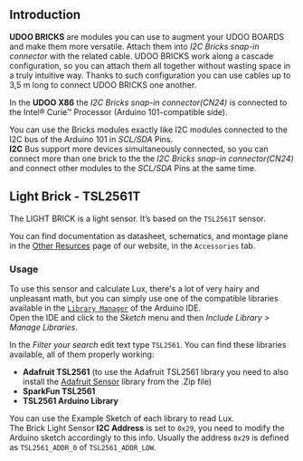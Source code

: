 ## Introduction

**UDOO BRICKS** are modules you can use to augment your UDOO BOARDS and make them more versatile. Attach them into *I2C Bricks snap-in connector* with the related cable. UDOO BRICKS work along a cascade configuration, so you can attach them all together without wasting space in a truly intuitive way. Thanks to such configuration you can use cables up to 3,5 m long to connect UDOO BRICKS one another.

In the **UDOO X86** the *I2C Bricks snap-in connector(CN24)* is connected to the Intel&reg; Curie&trade; Processor (Arduino 101-compatible side).

You can use the Bricks modules exactly like I2C modules connected to the I2C bus of the Arduino 101 in *SCL/SDA* Pins.  
**I2C** Bus support more devices simultaneously connected, so you can connect more than one brick to the the *I2C Bricks snap-in connector(CN24)* and connect other modules to the *SCL/SDA* Pins at the same time.

## Light Brick - TSL2561T

The LIGHT BRICK is a light sensor. It’s based on the `TSL2561T` sensor.

You can find documentation as datasheet, schematics, and montage plane in the [Other Resurces](http://www.udoo.org/other-resources/) page of our website, in the `Accessories` tab.

### Usage

To use this sensor and calculate Lux, there's a lot of very hairy and unpleasant math, but you can simply use one of the compatible libraries available in the [`Library Manager`](https://www.arduino.cc/en/guide/libraries) of the Arduino IDE.  
 Open the IDE and click to the *Sketch* menu and then *Include Library > Manage Libraries*.

 In the *Filter your search* edit text type `TSL2561`. You can find these libraries available, all of them properly working:
 * **Adafruit TSL2561** (to use the Adafruit TSL2561 library you need to also install the [Adafruit Sensor](https://github.com/adafruit/Adafruit_Sensor/archive/master.zip) library from the .Zip file)
 * **SparkFun TSL2561**
 * **TSL2561 Arduino Library**

You can use the Example Sketch of each library to read Lux.   
The Brick Light Sensor **I2C Address** is set to `0x29`, you need to modify the Arduino sketch accordingly to this info. Usually the address `0x29` is defined as `TSL2561_ADDR_0` of `TSL2561_ADDR_LOW`.
